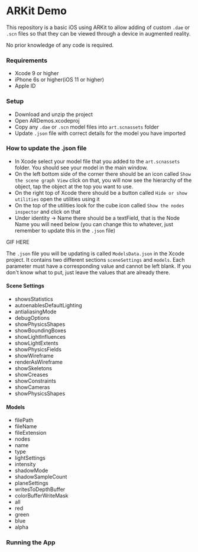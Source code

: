 # ARKit Demo

This repository is a basic iOS using ARKit to allow adding of custom `.dae` or `.scn` files so that they can be viewed through a device in augmented reality.

No prior knowledge of any code is required.

### Requirements

- Xcode 9 or higher
- iPhone 6s or higher(iOS 11 or higher)
- Apple ID

### Setup

- Download and unzip the project
- Open ARDemos.xcodeproj
- Copy any `.dae` or `.scn` model files into `art.scnassets` folder
- Update `.json` file with correct details for the model you have imported

### How to update the .json file

- In Xcode select your model file that you added to the `art.scnassets` folder. You should see your model in the main window.
- On the left bottom side of the corner there should be an icon called `Show the scene graph View` click on that, you will now see the hierarchy of the object, tap the object at the top you want to use.
- On the right top of Xcode there should be a button called `Hide or show utilities` open the utilities using it
- On the top of the utilities look for the cube icon called `Show the nodes inspector` and click on that
- Under identity -> Name there should be a textField, that is the Node Name you will need below (you can change this to whatever, just remember to update this in the `.json` file)

GIF HERE

The `.json` file you will be updating is called `ModelsData.json` in the Xcode project. It contains two different sections `sceneSettings` and `models`. Each parameter must have a corresponding value and cannot be left blank. If you don't know what to put, just leave the values that are already there.

#### Scene Settings

- showsStatistics
- autoenablesDefaultLighting
- antialiasingMode
- debugOptions
 - showPhysicsShapes
 - showBoundingBoxes
 - showLightInfluences
 - showLightExtents
 - showPhysicsFields
 - showWireframe
 - renderAsWireframe
 - showSkeletons
 - showCreases
 - showConstraints
 - showCameras
 - showPhysicsShapes

#### Models

- filePath
- fileName
- fileExtension
- nodes
 - name
 - type
- lightSettings
 - intensity
 - shadowMode
 - shadowSampleCount
- planeSettings
 - writesToDepthBuffer
 - colorBufferWriteMask
  - all
  - red
  - green
  - blue
  - alpha

### Running the App
